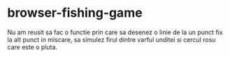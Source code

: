 # browser-fishing-game

  Nu am reusit sa fac o functie prin care sa desenez o linie de la un punct fix la alt punct in miscare, sa simulez firul dintre varful unditei si cercul rosu care este
o pluta.
